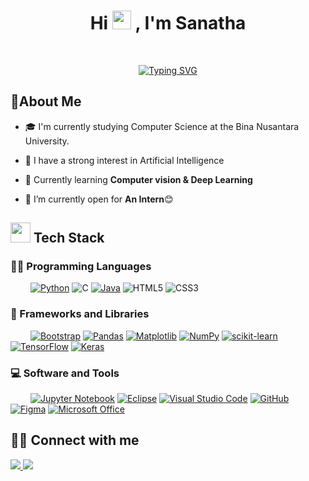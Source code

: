 <h1 align="center">Hi
    <a>
        <img src="https://media.giphy.com/media/hvRJCLFzcasrR4ia7z/giphy.gif" width="30">
	</a>
    , I'm Sanatha
</h1>
<br/>
<p align="center">
	<a href="https://git.io/typing-svg"><img src="https://readme-typing-svg.herokuapp.com?font=Roboto+Mono&size=25&duration=3500&pause=1000&color=3FF7A8&background=FF5DEF00&center=true&vCenter=true&width=500&lines=Computer+Science+Student;AI+%7C+ML+Enthusiast;Always+Learning+New+Things" alt="Typing SVG" />
    </a>
</p>
<h2> 💫About Me </h2>

- 🎓 I'm currently studying Computer Science at the Bina Nusantara University.

- 📝 I have a strong interest in Artificial Intelligence

- 🌱 Currently learning **Computer vision & Deep Learning**

- 🤔 I’m currently open for <b>An Intern</b>😊

<h2> <img src = "https://media2.giphy.com/media/QssGEmpkyEOhBCb7e1/giphy.gif?cid=ecf05e47a0n3gi1bfqntqmob8g9aid1oyj2wr3ds3mg700bl&rid=giphy.gif" width = 32px> Tech Stack</h2>

### 👨‍💻 Programming Languages
&nbsp;&emsp;&emsp;[![Python](https://img.shields.io/badge/python-3670A0?style=for-the-badge&logo=python&logoColor=ffdd54)](https://www.python.org/)
![C](https://img.shields.io/badge/c-%2300599C.svg?style=for-the-badge&logo=c&logoColor=white)
[![Java](https://img.shields.io/badge/java-%23ED8B00.svg?style=for-the-badge&logo=openjdk&logoColor=white)](https://www.java.com/en/)
![HTML5](https://img.shields.io/badge/html5-%23E34F26.svg?style=for-the-badge&logo=html5&logoColor=white)
![CSS3](https://img.shields.io/badge/css3-%231572B6.svg?style=for-the-badge&logo=css3&logoColor=white)


### 🧰 Frameworks and Libraries
&nbsp;&emsp;&emsp;[![Bootstrap](https://img.shields.io/badge/bootstrap-%238511FA.svg?style=for-the-badge&logo=bootstrap&logoColor=white)](https://getbootstrap.com/docs/5.3/getting-started/introduction/)
[![Pandas](https://img.shields.io/badge/pandas-%23150458.svg?style=for-the-badge&logo=pandas&logoColor=white)](https://pandas.pydata.org/)
[![Matplotlib](https://img.shields.io/badge/Matplotlib-%23ffffff.svg?style=for-the-badge&logo=Matplotlib&logoColor=black)](https://matplotlib.org/)
[![NumPy](https://img.shields.io/badge/numpy-%23013243.svg?style=for-the-badge&logo=numpy&logoColor=white)](https://numpy.org/)
[![scikit-learn](https://img.shields.io/badge/scikit--learn-%23F7931E.svg?style=for-the-badge&logo=scikit-learn&logoColor=white)](https://scikit-learn.org/stable/)
[![TensorFlow](https://img.shields.io/badge/TensorFlow-%23FF6F00.svg?style=for-the-badge&logo=TensorFlow&logoColor=white)](https://www.tensorflow.org/)
[![Keras](https://img.shields.io/badge/Keras-%23D00000.svg?style=for-the-badge&logo=Keras&logoColor=white)](https://keras.io/)


### 💻 Software and Tools
&nbsp;&emsp;&emsp;[![Jupyter Notebook](https://img.shields.io/badge/jupyter-%23FA0F00.svg?style=for-the-badge&logo=jupyter&logoColor=white)](https://jupyter.org/)
[![Eclipse](https://img.shields.io/badge/Eclipse-FE7A16.svg?style=for-the-badge&logo=Eclipse&logoColor=white)](https://www.eclipse.org/)
[![Visual Studio Code](https://img.shields.io/badge/Visual%20Studio%20Code-0078d7.svg?style=for-the-badge&logo=visual-studio-code&logoColor=white)](https://code.visualstudio.com/)
[![GitHub](https://img.shields.io/badge/github-%23121011.svg?style=for-the-badge&logo=github&logoColor=white)](https://github.com/)
[![Figma](https://img.shields.io/badge/figma-%23F24E1E.svg?style=for-the-badge&logo=figma&logoColor=white)](https://www.figma.com/)
[![Microsoft Office](https://img.shields.io/badge/Microsoft_Office-D83B01?style=for-the-badge&logo=microsoft-office&logoColor=white)](https://www.office.com/)


<h2> 🤝🏻 Connect with me  </h2><p align="left">
	<a href="https://www.linkedin.com/in/sanatha-dharadhipa-1a7697306">
    	<img src="https://skillicons.dev/icons?i=linkedin" />
	</a>
	<a href="https://discordapp.com/users/475256149021818880/">
    	<img src="https://skillicons.dev/icons?i=discord" />
	</a>
</p>
